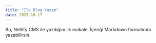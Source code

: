 ```yaml
---
title: "İlk Blog Yazım"
date: 2025-10-17
---
```


Bu, Netlify CMS ile yazdığım ilk makale. İçeriği Markdown formatında yazabilirsin.
